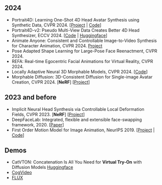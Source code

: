 

## 2024
- Portrait4D: Learning One-Shot 4D Head Avatar Synthesis using Synthetic Data, CVPR 2024. [[Project](https://yudeng.github.io/Portrait4D/) | [Code](https://github.com/YuDeng/Portrait-4D)]
- Portrait4D-v2: Pseudo Multi-View Data Creates Better 4D Head Synthesizer, ECCV 2024. [[Code](https://github.com/YuDeng/Portrait-4D) | [Huggingface](https://huggingface.co/posts/DmitryRyumin/891674447263162)]
- Animate Anyone: Consistent and Controllable Image-to-Video Synthesis for Character Animation, CVPR 2024. [Project](https://humanaigc.github.io/animate-anyone/)
- Pose Adapted Shape Learning for Large-Pose Face Reenactment, CVPR 2024. 
- REFA: Real-time Egocentric Facial Animations for Virtual Reality, CVPR 2024.
- Locally Adaptive Neural 3D Morphable Models, CVPR 2024. [[Code](https://github.com/michaeltrs/LAMM)]
- Morphable Diffusion: 3D-Consistent Diffusion for Single-image Avatar Creation, CVPR 2024. [**NeRF**] [[Project](https://xiyichen.github.io/morphablediffusion/)]

## 2023 and before
- Implicit Neural Head Synthesis via Controllable Local Deformation Fields, CVPR 2023. [**NeRF**] [[Project](https://imaging.cs.cmu.edu/local_deformation_fields/)]
- DeepFaceLab: Integrated, flexible and extensible face-swapping framework, 2020. [[Paper](https://arxiv.org/abs/2005.05535)]
- First Order Motion Model for Image Animation, NeurIPS 2019. [[Project](https://aliaksandrsiarohin.github.io/first-order-model-website/) | [Code](https://github.com/AliaksandrSiarohin/first-order-model)]

## Demos
- CatVTON: Concatenation Is All You Need for **Virtual Try-On** with Diffusion Models [Huggingface](https://huggingface.co/spaces/zhengchong/CatVTON)
- [CogVideo](https://github.com/THUDM/CogVideo/tree/main)
- [FLUX](https://github.com/black-forest-labs/flux?tab=readme-ov-file#usage)